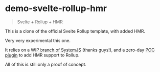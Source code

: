 # demo-svelte-rollup-hmr

> Svelte + Rollup + HMR

This is a clone of the official Svelte Rollup template, with added HMR.

Very very experimental this one.

It relies on a [WIP branch of SystemJS](https://github.com/LarsDenBakker/systemjs/tree/reload) (thanks guys!), and a zero-day [POC plugin](https://github.com/rixo/rollup-plugin-hot) to add HMR support to Rollup.

All of this is still only a proof of concept.
